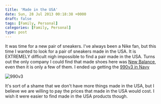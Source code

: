 ```yaml
---
title: 'Made in the USA'
date: Sun, 28 Jul 2013 00:18:38 +0000
draft: false
tags: [Family, Personal]
categories: [Family, Personal]
type: post
---
```


It was time for a new pair of sneakers. I've always been a Nike fan, but this time I wanted to look for a pair of sneakers made in the USA. It is EXTREMELY difficult nigh impossible to find a pair made in the USA. Turns out the only company I could find that made shoes here was [New Balance](http://www.newbalance.com/USA/40015,default,sc.html#?prefn1=genderAndAgeGroupCombo&prefv1=Men), even then it is only a few of them. I ended up getting the [990v3 in Navy](http://www.newbalance.com/New-Balance-990v3/M990,default,pd.html?dwvar_M990_color=Navy_with_Grey_and_White&start=2&cgid=40015&prefn1=genderAndAgeGroupCombo&prefv1=Men)

![990v3](http://farm3.staticflickr.com/2831/9379755048_d0c3ecddc1.jpg)

It's sort of a shame that we don't have more things made in the USA, but I believe we are willing to pay the prices that made in the USA would cost. I wish it were easier to find made in the USA products though.